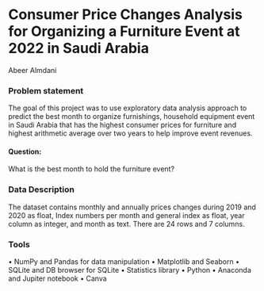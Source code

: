 # Consumer Price Changes Analysis for Organizing a Furniture Event at 2022 in Saudi Arabia
Abeer Almdani

<h3>Problem statement</h3> 
The goal of this project was to use exploratory data analysis approach to predict the best month to organize furnishings, household equipment event in Saudi Arabia that has the highest consumer prices for furniture and highest arithmetic average over two years to help improve event revenues.<h4>Question:</h4> What is the best month to hold the furniture event?

<h3>Data Description</h3>
The dataset contains monthly and annually prices changes during 2019 and 2020 as float, Index numbers per month and general index as float, year column as integer, and month as text. There are 24 rows and 7 columns.

<h3>Tools</h3>
•	NumPy and Pandas for data manipulation
•	Matplotlib and Seaborn 
•	SQLite and DB browser for SQLite
•	Statistics library
•	Python
•	Anaconda and Jupiter notebook
•	Canva


